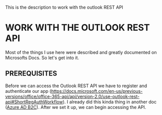 This is the description to work with the outlook REST API

# WORK WITH THE OUTLOOK REST API

Most of the things I use here were described and greatly documented on Microsofts Docs. So let's get into it. 


## PREREQUISITES
Before we can access the Outlook REST API we have to register and authenticate our app (https://docs.microsoft.com/en-us/previous-versions/office/office-365-api/api/version-2.0/use-outlook-rest-api#ShortRegAuthWorkflow). I already did this kinda thing in another doc ([Azure AD B2C](../BlazorClientSide/Azure_AD_B2C.md)). After we set it up, we can begin accessing the API.